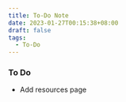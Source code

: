 ```yaml
---
title: To-Do Note
date: 2023-01-27T00:15:38+08:00
draft: false
tags:
  - To-Do
---
```


### To Do
- Add resources page
